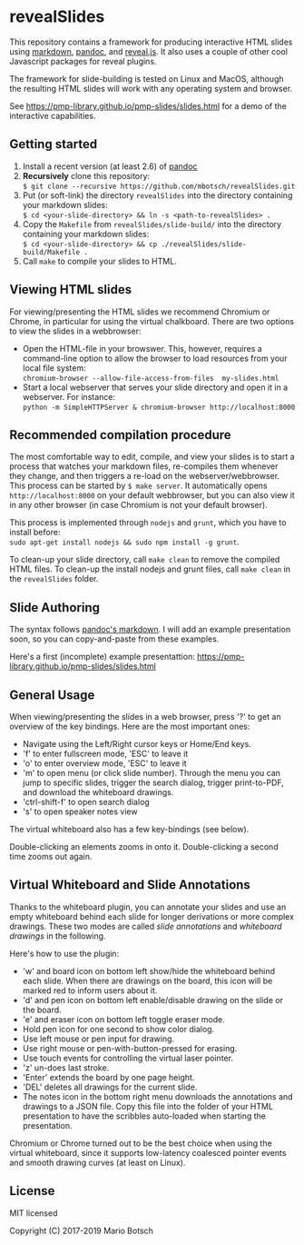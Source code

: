 # revealSlides

This repository contains a framework for producing interactive HTML slides 
using [markdown](https://daringfireball.net/projects/markdown/syntax), 
[pandoc](https://pandoc.org/), and [reveal.js](https://pandoc.org/). It also uses a couple
of other cool Javascript packages for reveal plugins.

The framework for slide-building is tested on Linux and MacOS, although the resulting HTML slides
will work with any operating system and browser.

See <https://pmp-library.github.io/pmp-slides/slides.html> for a demo of the interactive capabilities.


## Getting started

1. Install a recent version (at least 2.6) of [pandoc](https://pandoc.org/)
2. **Recursively** clone this repository:\
   `$ git clone --recursive https://github.com/mbotsch/revealSlides.git`
3. Put (or soft-link) the directory `revealSlides` into the directory containing your markdown slides:\
   `$ cd <your-slide-directory> && ln -s <path-to-revealSlides> .`
4. Copy the `Makefile` from `revealSlides/slide-build/` into the directory containing your markdown slides:\
   `$ cd <your-slide-directory> && cp ./revealSlides/slide-build/Makefile .`
5. Call `make` to compile your slides to HTML.


## Viewing HTML slides

For viewing/presenting the HTML slides we recommend Chromium or Chrome, in particular for using the
virtual chalkboard. There are two options to view the slides in a webbrowser:
- Open the HTML-file in your browswer. This, however, requires a command-line option to allow
  the browser to load resources from your local file system:\
  `chromium-browser --allow-file-access-from-files  my-slides.html`
- Start a local webserver that serves your slide directory and open it in a webserver. For instance:\
  `python -m SimpleHTTPServer & chromium-browser http://localhost:8000`


## Recommended compilation procedure

The most comfortable way to edit, compile, and view your slides is to start a
process that watches your markdown files, re-compiles them whenever they
change, and then triggers a re-load on the webserver/webbrowser. This process
can be started by `$ make server`. It automatically opens
`http://localhost:8000` on your default webbrowser, but you can also view it in
any other browser (in case Chromium is not your default browser).

This process is implemented through `nodejs` and `grunt`, which you have to install before:\
`sudo apt-get install nodejs && sudo npm install -g grunt`.

To clean-up your slide directory, call `make clean` to remove the compiled HTML
files. To clean-up the install nodejs and grunt files, call `make clean` in the
`revealSlides` folder.


## Slide Authoring

The syntax follows [pandoc's markdown](https://pandoc.org/MANUAL.html#pandocs-markdown). 
I will add an example presentation soon, so you can copy-and-paste from these examples.

Here's a first (incomplete) example presentattion: 
<https://pmp-library.github.io/pmp-slides/slides.html> 



## General Usage

When viewing/presenting the slides in a web browser, press '?' to get an
overview of the key bindings.  Here are the most important ones:
- Navigate using the Left/Right cursor keys or Home/End keys.
- 'f' to enter fullscreen mode, 'ESC' to leave it
- 'o' to enter overview mode, 'ESC' to leave it
- 'm' to open menu (or click slide number). Through the menu you can jump to
  specific slides, trigger the search dialog, trigger print-to-PDF, and
  download the whiteboard drawings.
- 'ctrl-shift-f' to open search dialog
- 's' to open speaker notes view

The virtual whiteboard also has a few key-bindings (see below).

Double-clicking an elements zooms in onto it. Double-clicking a second time zooms out again.



## Virtual Whiteboard and Slide Annotations

Thanks to the whiteboard plugin, you can annotate your slides and use an empty
whiteboard behind each slide for longer derivations or more complex drawings.
These two modes are called *slide annotations* and *whiteboard drawings* in the
following. 

Here's how to use the plugin:
- 'w' and board icon on bottom left show/hide the whiteboard behind each slide.
  When there are drawings on the board, this icon will be marked red to inform users about it.
- 'd' and pen icon on bottom left enable/disable drawing on the slide or the board.
- 'e' and eraser icon on bottom left toggle eraser mode.
- Hold pen icon for one second to show color dialog.
- Use left mouse or pen input for drawing.
- Use right mouse or pen-with-button-pressed for erasing.
- Use touch events for controlling the virtual laser pointer.
- 'z' un-does last stroke.
- 'Enter' extends the board by one page height.
- 'DEL' deletes all drawings for the current slide.
- The notes icon in the bottom right menu downloads the annotations and drawings to a JSON file. 
  Copy this file into the folder of your HTML presentation 
  to have the scribbles auto-loaded when starting the presentation.

Chromium or Chrome turned out to be the best choice when using the virtual whiteboard,
since it supports low-latency coalesced pointer events and smooth drawing curves (at least on Linux).


## License

MIT licensed

Copyright (C) 2017-2019 Mario Botsch

